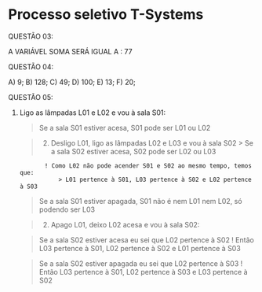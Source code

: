 # Processo seletivo T-Systems

QUESTÃO 03:

A VARIÁVEL SOMA SERÁ IGUAL A : 77

QUESTÃO 04:

A) 9; B) 128; C) 49; D) 100; E) 13; F) 20;

QUESTÃO 05:

1) Ligo as lâmpadas L01 e L02 e vou à sala S01:
    > Se a sala S01 estiver acesa, S01 pode ser L01 ou L02

    > 2) Desligo L01, ligo as lâmpadas L02 e L03 e vou à sala S02
              > Se a sala S02 estiver acesa, S02 pode ser L02 ou L03

              ! Como L02 não pode acender S01 e S02 ao mesmo tempo, temos que:
                  > L01 pertence à S01, L03 pertence à S02 e L02 pertence à S03

    > Se a sala S01 estiver apagada, S01 não é nem L01 nem L02, só podendo ser L03

    > 2) Apago L01, deixo L02 acesa e vou à sala S02:
    
    > Se a sala S02 estiver acesa eu sei que L02 pertence à S02
             ! Então L03 pertence à S01, L02 pertence à S02 e L01 pertence à S03
    

    > Se a sala S02 estiver apagada eu sei que L02 pertence à S03
        ! Então L03 pertence à S01, L02 pertence à S03 e L03 pertence à S02






